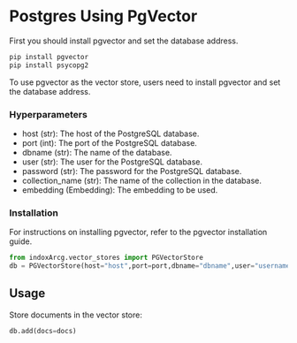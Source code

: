 # Postgres Using PgVector

First you should install pgvector and set the database address.

```python
pip install pgvector
pip install psycopg2
```

To use pgvector as the vector store, users need to install pgvector and
set the database address.

### Hyperparameters

- host (str): The host of the PostgreSQL database.
- port (int): The port of the PostgreSQL database.
- dbname (str): The name of the database.
- user (str): The user for the PostgreSQL database.
- password (str): The password for the PostgreSQL database.
- collection_name (str): The name of the collection in the database.
- embedding (Embedding): The embedding to be used.

### Installation

For instructions on installing pgvector, refer to the pgvector
installation guide.

```python
from indoxArcg.vector_stores import PGVectorStore
db = PGVectorStore(host="host",port=port,dbname="dbname",user="username",password="password",collection_name="sample",embedding=embed)
```

## Usage

Store documents in the vector store:

```python
db.add(docs=docs)
```
